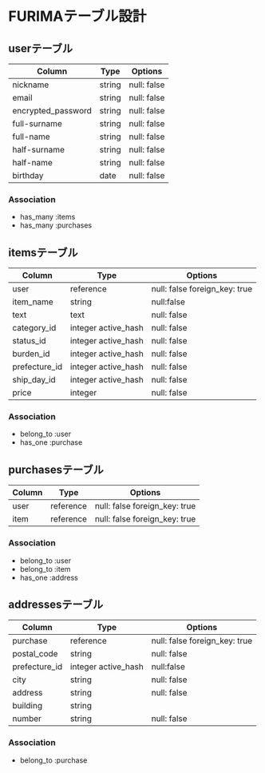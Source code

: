 # FURIMAテーブル設計

## userテーブル
|   Column   |  Type  | Options   |
| ---------- | ------ | --------- |
| nickname | string | null: false |
| email | string | null: false |
| encrypted_password | string | null: false |
| full-surname | string | null: false |
| full-name | string | null: false |
| half-surname | string | null: false |
| half-name | string | null: false |
| birthday | date | null: false |

### Association
- has_many :items
- has_many :purchases

## itemsテーブル
|   Column   |  Type  | Options   |
| ---------- | ------ | --------- |
| user | reference | null: false foreign_key: true |
| item_name | string | null:false |
| text | text | null: false |
| category_id | integer active_hash| null: false|
| status_id | integer active_hash| null: false |
| burden_id | integer active_hash| null: false |
| prefecture_id | integer active_hash| null: false |
| ship_day_id | integer active_hash| null: false |
| price | integer | null: false |

### Association
- belong_to :user
- has_one :purchase

## purchasesテーブル
|   Column   |    Type   |   Options   |
| ---------- | --------- | ----------- |
|    user    | reference | null: false foreign_key: true|
|    item   | reference | null: false foreign_key: true|

### Association
- belong_to :user
- belong_to :item
- has_one :address

## addressesテーブル
|   Column   |  Type  | Options   |
| ---------- | ------ | --------- |
| purchase | reference | null: false foreign_key: true |
| postal_code | string | null: false |
| prefecture_id | integer active_hash| null:false|
| city | string | null: false|
| address | string | null: false |
| building | string | |
| number | string | null: false |

### Association
- belong_to :purchase